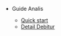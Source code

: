 - Guide Analis

  - [Quick start](guide.md "Quick start")
  - [Detail Debitur](debitur_detail.md "Detail Debitur")
